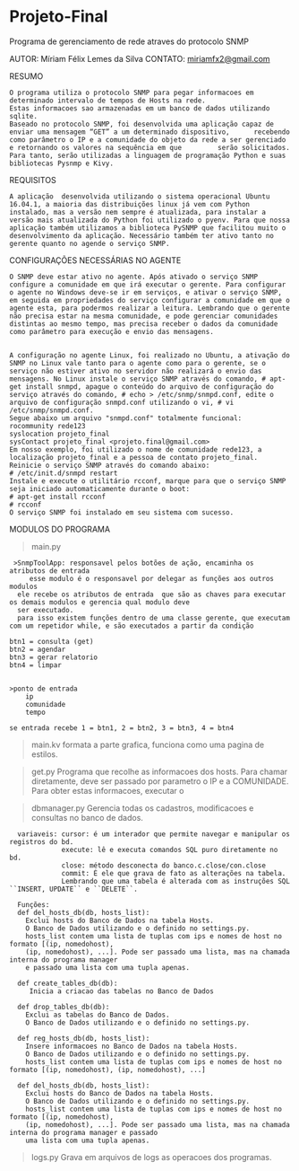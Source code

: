 # Projeto-Final
Programa de gerenciamento de rede atraves do protocolo SNMP

AUTOR: Míriam Félix Lemes da Silva
CONTATO: miriamfx2@gmail.com


RESUMO

	O programa utiliza o protocolo SNMP para pegar informacoes em determinado intervalo de tempos de Hosts na rede.
	Estas informacoes sao armazenadas em um banco de dados utilizando sqlite.
	Baseado no protocolo SNMP, foi desenvolvida uma aplicação capaz de enviar uma mensagem “GET” a um determinado dispositivo, 		recebendo como parâmetro o IP e a comunidade do objeto da rede a ser gerenciado e retornando os valores na sequência em que 		serão solicitados. Para tanto, serão utilizadas a linguagem de programação Python e suas bibliotecas Pysnmp e Kivy.

REQUISITOS 

	A aplicação  desenvolvida utilizando o sistema operacional Ubuntu 16.04.1, a maioria das distribuições linux já vem com Python  instalado, mas a versão nem sempre é atualizada, para instalar a versão mais atualizada do Python foi utilizado o pyenv. Para que nossa aplicação também utilizamos a biblioteca PySNMP que facilitou muito o desenvolvimento da aplicação. Necessário também ter ativo tanto no gerente quanto no agende o serviço SNMP.

CONFIGURAÇÕES NECESSÁRIAS NO AGENTE

	O SNMP deve estar ativo no agente. Após ativado o serviço SNMP configure a comunidade em que irá executar o gerente. Para configurar  o agente no Windows deve-se ir em serviços, e ativar o serviço SNMP, em seguida em propriedades do serviço configurar a comunidade em que o agente esta, para podermos realizar a leitura. Lembrando que o gerente não precisa estar na mesma comunidade, e pode gerenciar comunidades distintas ao mesmo tempo, mas precisa receber o dados da comunidade como parâmetro para execução e envio das mensagens. 


	A configuração no agente Linux, foi realizado no Ubuntu, a ativação do SNMP no Linux vale tanto para o agente como para o gerente, se o serviço não estiver ativo no servidor não realizará o envio das mensagens. No Linux instale o serviço SNMP através do comando, # apt-get install snmpd, apague o conteúdo do arquivo de configuração do serviço através do comando, # echo > /etc/snmp/snmpd.conf, edite o arquivo de configuração snmpd.conf utilizando o vi, # vi /etc/snmp/snmpd.conf.
	Segue abaixo um arquivo "snmpd.conf" totalmente funcional: 
	rocommunity rede123
	syslocation projeto_final
	sysContact projeto_final <projeto.final@gmail.com>
	Em nosso exemplo, foi utilizado o nome de comunidade rede123, a localização projeto_final e a pessoa de contato projeto_final.
	Reinicie o serviço SNMP através do comando abaixo: 
	# /etc/init.d/snmpd restart
	Instale e execute o utilitário rcconf, marque para que o serviço SNMP seja iniciado automaticamente durante o boot: 
	# apt-get install rcconf
	# rcconf
	O serviço SNMP foi instalado em seu sistema com sucesso.




MODULOS DO PROGRAMA
>main.py

     >SnmpToolApp: responsavel pelos botões de ação, encaminha os atributos de entrada
     	 esse modulo é o responsavel por delegar as funções aos outros modulos
	  ele recebe os atributos de entrada  que são as chaves para executar os demais modulos e gerencia qual modulo deve
	  ser executado.
	  para isso existem funções dentro de uma classe gerente, que executam com um repetidor while, e são executados a partir da condição
   
    btn1 = consulta (get)
    btn2 = agendar
    btn3 = gerar relatorio
    btn4 = limpar


    >ponto de entrada
        ip
        comunidade
        tempo

    se entrada recebe 1 = btn1, 2 = btn2, 3 = btn3, 4 = btn4

>main.kv
      formata a parte grafica, funciona como uma pagina de estilos.


> get.py
	  Programa que recolhe as informacoes dos hosts.
	  Para chamar diretamente, deve ser passado por parametro o IP e a COMUNIDADE. Para obter estas informacoes, executar o 
 


> dbmanager.py
	  Gerencia todas os cadastros, modificacoes e consultas no banco de dados.

	  variaveis: cursor: é um interador que permite navegar e manipular os registros do bd.
                 execute: lê e executa comandos SQL puro diretamente no bd.
                 close: método desconecta do banco.c.close/con.close
                 commit: É ele que grava de fato as alterações na tabela.
                 Lembrando que uma tabela é alterada com as instruções SQL ``INSERT, UPDATE`` e ``DELETE``.

      Funções:
      def del_hosts_db(db, hosts_list):
        Exclui hosts do Banco de Dados na tabela Hosts.
        O Banco de Dados utilizando e o definido no settings.py.
        hosts_list contem uma lista de tuplas com ips e nomes de host no formato [(ip, nomedohost),
        (ip, nomedohost), ...]. Pode ser passado uma lista, mas na chamada interna do programa manager
        e passado uma lista com uma tupla apenas.

      def create_tables_db(db):
         Inicia a criacao das tabelas no Banco de Dados

      def drop_tables_db(db):
        Exclui as tabelas do Banco de Dados.
        O Banco de Dados utilizando e o definido no settings.py.
	
      def reg_hosts_db(db, hosts_list):
        Insere informacoes no Banco de Dados na tabela Hosts.
        O Banco de Dados utilizando e o definido no settings.py.
        hosts_list contem uma lista de tuplas com ips e nomes de host no formato [(ip, nomedohost), (ip, nomedohost), ...]

      def del_hosts_db(db, hosts_list):
        Exclui hosts do Banco de Dados na tabela Hosts.
        O Banco de Dados utilizando e o definido no settings.py.
        hosts_list contem uma lista de tuplas com ips e nomes de host no formato [(ip, nomedohost),
        (ip, nomedohost), ...]. Pode ser passado uma lista, mas na chamada interna do programa manager e passado
        uma lista com uma tupla apenas.



> logs.py
	  Grava em arquivos de logs as operacoes dos programas.


	  
	  
	  
